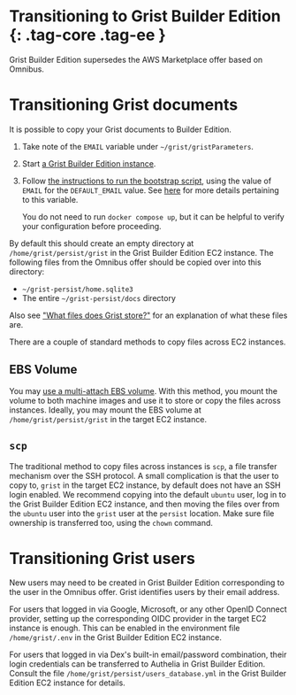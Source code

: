 Transitioning to Grist Builder Edition {: .tag-core .tag-ee }
=============

Grist Builder Edition supersedes the AWS Marketplace offer based on
Omnibus.

# Transitioning Grist documents

It is possible to copy your Grist documents to Builder Edition.

1. Take note of the `EMAIL` variable under `~/grist/gristParameters`.
2. Start [a Grist Builder Edition instance](grist-builder-edition.md).
3. Follow [the instructions to run the bootstrap
   script](https://github.com/gristlabs/grist-pack/tree/main/dist#quickstart),
   using the value of `EMAIL` for the `DEFAULT_EMAIL` value. See
   [here](../self-managed.md#what-is-the-administrative-account) for
   more details pertaining to this variable.
   
   You do not need to run `docker compose up`, but it can be helpful
   to verify your configuration before proceeding.

By default this should create an empty directory at
`/home/grist/persist/grist` in the Grist Builder Edition EC2 instance.
The following files from the Omnibus offer should be copied over into
this directory:

* `~/grist-persist/home.sqlite3`
* The entire `~/grist-persist/docs` directory

Also see ["What files does Grist
store?"](../self-managed.md#what-files-does-grist-store) for an
explanation of what these files are.

There are a couple of standard methods to copy files across EC2
instances.

## EBS Volume

You may [use a multi-attach EBS
volume](https://docs.aws.amazon.com/ebs/latest/userguide/working-with-multi-attach.html).
With this method, you mount the volume to both machine images and use
it to store or copy the files across instances. Ideally, you may mount
the EBS volume at `/home/grist/persist/grist` in the target EC2
instance.

## `scp`

The traditional method to copy files across instances is `scp`, a file
transfer mechanism over the SSH protocol. A small complication is that
the user to copy to, `grist` in the target EC2 instance, by default
does not have an SSH login enabled. We recommend copying into the default
`ubuntu` user, log in to the Grist Builder Edition EC2 instance, and
then moving the files over from the `ubuntu` user into the `grist`
user at the `persist` location. Make sure file ownership is
transferred too, using the `chown` command.

# Transitioning Grist users

New users may need to be created in Grist Builder Edition
corresponding to the user in the Omnibus offer. Grist identifies users
by their email address.

For users that logged in via Google, Microsoft, or any other OpenID
Connect provider, setting up the corresponding OIDC provider in the
target EC2 instance is enough. This can be enabled in the environment
file `/home/grist/.env` in the Grist Builder Edition EC2 instance.

For users that logged in via Dex's built-in email/password
combination, their login credentials can be transferred to Authelia in
Grist Builder Edition. Consult the file
`/home/grist/persist/users_database.yml` in the Grist Builder Edition
EC2 instance for details.
